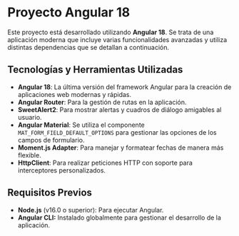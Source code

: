# Proyecto Angular 18

Este proyecto está desarrollado utilizando **Angular 18**. Se trata de una aplicación moderna que incluye varias funcionalidades avanzadas y utiliza distintas dependencias que se detallan a continuación.

## Tecnologías y Herramientas Utilizadas

- **Angular 18**: La última versión del framework Angular para la creación de aplicaciones web modernas y rápidas.
- **Angular Router**: Para la gestión de rutas en la aplicación.
- **SweetAlert2**: Para mostrar alertas y cuadros de diálogo amigables al usuario.
- **Angular Material**: Se utiliza el componente `MAT_FORM_FIELD_DEFAULT_OPTIONS` para gestionar las opciones de los campos de formulario.
- **Moment.js Adapter**: Para manejar y formatear fechas de manera más flexible.
- **HttpClient**: Para realizar peticiones HTTP con soporte para interceptores personalizados.

## Requisitos Previos

- **Node.js** (v16.0 o superior): Para ejecutar Angular.
- **Angular CLI:** Instalado globalmente para gestionar el desarrollo de la aplicación.
